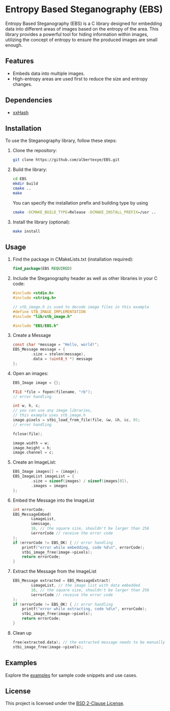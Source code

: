 # Entropy Based Steganography (EBS)

Entropy Based Steganography (EBS) is a C library designed for embedding data into different areas of images based on the entropy of the
area. This library provides a powerful tool for hiding information within images, utilizing the concept of entropy to
ensure the produced images are small enough.

## Features

- Embeds data into multiple images.
- High-entropy areas are used first to reduce the size and entropy changes. 

## Dependencies

- [xxHash](https://github.com/Cyan4973/xxHash)

## Installation

To use the Steganography library, follow these steps:

1. Clone the repository:

   ```bash
   git clone https://github.com/albertexye/EBS.git
   ```

2. Build the library:

   ```bash
   cd EBS
   mkdir build
   cmake ..
   make
   ```
   
   You can specify the installation prefix and building type by using
   
   ```bash
   cmake -DCMAKE_BUILD_TYPE=Release -DCMAKE_INSTALL_PREFIX=/usr ..
   ```

3. Install the library (optional):

   ```bash
   make install
   ```

## Usage

1. Find the package in CMakeLists.txt (installation required):

   ```cmake
   find_package(EBS REQUIRED)
   ```

2. Include the Steganography header as well as other libraries in your C code:

   ```c
   #include <stdio.h>
   #include <string.h>
   
   // stb_image.h is used to decode image files in this example
   #define STB_IMAGE_IMPLEMENTATION
   #include "lib/stb_image.h"
   
   #include "EBS/EBS.h"
   ```
   
3. Create a Message

   ```c
   const char *message = "Hello, world!";
   EBS_Message message = {
           .size = stelen(message),
           .data = (uint8_t *) message
   };
   ```
   
4. Open an images:

   ```c
   EBS_Image image = {};
   
   FILE *file = fopen(filename, "rb");
   // error handling
   
   int w, h, c;
   // you can use any image libraries, 
   // this example uses stb_image.h
   image.pixels = stbi_load_from_file(file, &w, &h, &c, 0);
   // error handling
   
   fclose(file);
   
   image.width = w;
   image.height = h;
   image.channel = c;
   ```

5. Create an ImageList:

   ```c
   EBS_Image images[] = {image};
   EBS_ImageList imageList = {
           .size = sizeof(images) / sizeof(images[0]),
           .images = images
   };
   ```
   
6. Embed the Message into the ImageList

   ```c
   int errorCode;
   EBS_MessageEmbed(
           &imageList,
           &message,
           16, // the square size, shouldn't be larger than 256
           &errorCode // receive the error code
   );
   if (errorCode != EBS_OK) { // error handling
       printf("error while embedding, code %d\n", errorCode);
       stbi_image_free(image->pixels);
       return errorCode;
   }
   ```
   
7. Extract the Message from the ImageList

   ```c
   EBS_Message extracted = EBS_MessageExtract(
           &imageList, // the image list with data embedded
           16, // the square size, shouldn't be larger than 256
           &errorCode // receive the error code
   );
   if (errorCode != EBS_OK) { // error handling
       printf("error while extracting, code %d\n", errorCode);
       stbi_image_free(image->pixels);
       return errorCode;
   }
   ```
   
8. Clean up

   ```c
   free(extracted.data); // the extracted message needs to be manually freed
   stbi_image_free(image->pixels);
   ```

## Examples

Explore the [examples](examples) for sample code snippets and use cases.

## License

This project is licensed under the [BSD 2-Clause License](LICENSE).
